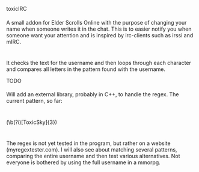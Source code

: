 toxicIRC
####

A small addon for Elder Scrolls Online with the purpose of changing your name when someone writes it in the chat.
This is to easier notify you when someone want your attention and is inspired by irc-clients such as irssi and mIRC.
#
It checks the text for the username and then loops through each character and compares all letters in the pattern found with the username.

TODO
####
Will add an external library, probably in C++, to handle the regex.
The current pattern, so far:
#
(\b(?i)[ToxicSky]{3})
#
The regex is not yet tested in the program, but rather on a website (myregextester.com). I will also see about matching several patterns, comparing the entire username and then test various alternatives. Not everyone is bothered by using the full username in a mmorpg.
